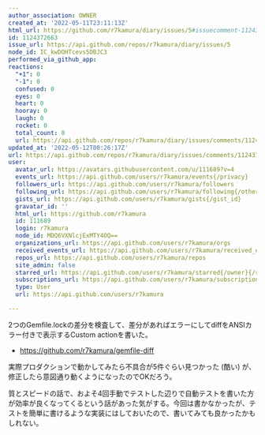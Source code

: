 ```yaml
---
author_association: OWNER
created_at: '2022-05-11T23:11:13Z'
html_url: https://github.com/r7kamura/diary/issues/5#issuecomment-1124372663
id: 1124372663
issue_url: https://api.github.com/repos/r7kamura/diary/issues/5
node_id: IC_kwDOHTcevs5DBJC3
performed_via_github_app: 
reactions:
  "+1": 0
  "-1": 0
  confused: 0
  eyes: 0
  heart: 0
  hooray: 0
  laugh: 0
  rocket: 0
  total_count: 0
  url: https://api.github.com/repos/r7kamura/diary/issues/comments/1124372663/reactions
updated_at: '2022-05-12T00:26:17Z'
url: https://api.github.com/repos/r7kamura/diary/issues/comments/1124372663
user:
  avatar_url: https://avatars.githubusercontent.com/u/111689?v=4
  events_url: https://api.github.com/users/r7kamura/events{/privacy}
  followers_url: https://api.github.com/users/r7kamura/followers
  following_url: https://api.github.com/users/r7kamura/following{/other_user}
  gists_url: https://api.github.com/users/r7kamura/gists{/gist_id}
  gravatar_id: ''
  html_url: https://github.com/r7kamura
  id: 111689
  login: r7kamura
  node_id: MDQ6VXNlcjExMTY4OQ==
  organizations_url: https://api.github.com/users/r7kamura/orgs
  received_events_url: https://api.github.com/users/r7kamura/received_events
  repos_url: https://api.github.com/users/r7kamura/repos
  site_admin: false
  starred_url: https://api.github.com/users/r7kamura/starred{/owner}{/repo}
  subscriptions_url: https://api.github.com/users/r7kamura/subscriptions
  type: User
  url: https://api.github.com/users/r7kamura

---
```

2つのGemfile.lockの差分を検査して、差分があればエラーにしてdiffをANSIカラー付きで表示するCustom actionを書いた。

- https://github.com/r7kamura/gemfile-diff

実際プロダクションで動かしてみたら不具合が5件ぐらい見つかった (酷い) が、修正したら意図通り動くようになったのでOKだろう。

質とスピードの話で、およそ4回手動でテストした辺りで自動テストを書いた方が効率が良くなってくるという話があった気がする。今回は書かなかったが、テストを簡単に書けるような実装にはしておいたので、書いてみても良かったかもしれない。